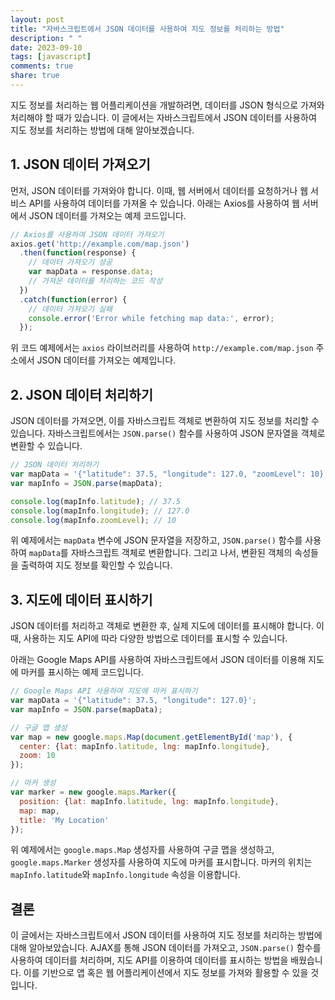 ```yaml
---
layout: post
title: "자바스크립트에서 JSON 데이터를 사용하여 지도 정보를 처리하는 방법"
description: " "
date: 2023-09-10
tags: [javascript]
comments: true
share: true
---
```


지도 정보를 처리하는 웹 어플리케이션을 개발하려면, 데이터를 JSON 형식으로 가져와 처리해야 할 때가 있습니다. 이 글에서는 자바스크립트에서 JSON 데이터를 사용하여 지도 정보를 처리하는 방법에 대해 알아보겠습니다.

## 1. JSON 데이터 가져오기

먼저, JSON 데이터를 가져와야 합니다. 이때, 웹 서버에서 데이터를 요청하거나 웹 서비스 API를 사용하여 데이터를 가져올 수 있습니다. 아래는 Axios를 사용하여 웹 서버에서 JSON 데이터를 가져오는 예제 코드입니다.

```javascript
// Axios를 사용하여 JSON 데이터 가져오기
axios.get('http://example.com/map.json')
  .then(function(response) {
    // 데이터 가져오기 성공
    var mapData = response.data;
    // 가져온 데이터를 처리하는 코드 작성
  })
  .catch(function(error) {
    // 데이터 가져오기 실패
    console.error('Error while fetching map data:', error);
  });
```

위 코드 예제에서는 `axios` 라이브러리를 사용하여 `http://example.com/map.json` 주소에서 JSON 데이터를 가져오는 예제입니다.

## 2. JSON 데이터 처리하기

JSON 데이터를 가져오면, 이를 자바스크립트 객체로 변환하여 지도 정보를 처리할 수 있습니다. 자바스크립트에서는 `JSON.parse()` 함수를 사용하여 JSON 문자열을 객체로 변환할 수 있습니다.

```javascript
// JSON 데이터 처리하기
var mapData = '{"latitude": 37.5, "longitude": 127.0, "zoomLevel": 10}';
var mapInfo = JSON.parse(mapData);

console.log(mapInfo.latitude); // 37.5
console.log(mapInfo.longitude); // 127.0
console.log(mapInfo.zoomLevel); // 10
```

위 예제에서는 `mapData` 변수에 JSON 문자열을 저장하고, `JSON.parse()` 함수를 사용하여 `mapData`를 자바스크립트 객체로 변환합니다. 그리고 나서, 변환된 객체의 속성들을 출력하여 지도 정보를 확인할 수 있습니다.

## 3. 지도에 데이터 표시하기

JSON 데이터를 처리하고 객체로 변환한 후, 실제 지도에 데이터를 표시해야 합니다. 이때, 사용하는 지도 API에 따라 다양한 방법으로 데이터를 표시할 수 있습니다.

아래는 Google Maps API를 사용하여 자바스크립트에서 JSON 데이터를 이용해 지도에 마커를 표시하는 예제 코드입니다.

```javascript
// Google Maps API 사용하여 지도에 마커 표시하기
var mapData = '{"latitude": 37.5, "longitude": 127.0}';
var mapInfo = JSON.parse(mapData);

// 구글 맵 생성
var map = new google.maps.Map(document.getElementById('map'), {
  center: {lat: mapInfo.latitude, lng: mapInfo.longitude},
  zoom: 10
});

// 마커 생성
var marker = new google.maps.Marker({
  position: {lat: mapInfo.latitude, lng: mapInfo.longitude},
  map: map,
  title: 'My Location'
});
```

위 예제에서는 `google.maps.Map` 생성자를 사용하여 구글 맵을 생성하고, `google.maps.Marker` 생성자를 사용하여 지도에 마커를 표시합니다. 마커의 위치는 `mapInfo.latitude`와 `mapInfo.longitude` 속성을 이용합니다.

## 결론

이 글에서는 자바스크립트에서 JSON 데이터를 사용하여 지도 정보를 처리하는 방법에 대해 알아보았습니다. AJAX를 통해 JSON 데이터를 가져오고, `JSON.parse()` 함수를 사용하여 데이터를 처리하며, 지도 API를 이용하여 데이터를 표시하는 방법을 배웠습니다. 이를 기반으로 앱 혹은 웹 어플리케이션에서 지도 정보를 가져와 활용할 수 있을 것입니다.